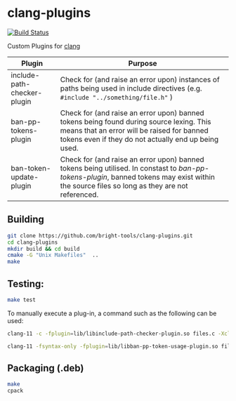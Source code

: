 # clang-plugins

[![Build Status](https://travis-ci.com/bright-tools/clang-plugins.svg?branch=main)](https://travis-ci.com/bright-tools/clang-plugins)

Custom Plugins for [clang](https://clang.llvm.org/)

| Plugin | Purpose |
|--------|---------|
| include-path-checker-plugin | Check for (and raise an error upon) instances of paths being used in include directives (e.g. `#include "../something/file.h"` ) |
| ban-pp-tokens-plugin | Check for (and raise an error upon) banned tokens being found during source lexing.  This means that an error will be raised for banned tokens even if they do not actually end up being used. |
| ban-token-update-plugin | Check for (and raise an error upon) banned tokens being utilised.  In constast to _ban-pp-tokens-plugin_, banned tokens may exist within the source files so long as they are not referenced. |

## Building

```bash
git clone https://github.com/bright-tools/clang-plugins.git
cd clang-plugins
mkdir build && cd build
cmake -G "Unix Makefiles"  ..
make
```

## Testing:

```bash
make test
```

To manually execute a plug-in, a command such as the following can be used:
```bash
clang-11 -c -fplugin=lib/libinclude-path-checker-plugin.so files.c -Xclang -plugin-arg-include-path-checker
```

```bash
clang-11 -fsyntax-only -fplugin=lib/libban-pp-token-usage-plugin.so files.c -Xclang -analyze -Xclang -analyzer-checker=brighttools.ban-token-usage
```

## Packaging (.deb)

```bash
make
cpack
```
